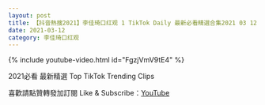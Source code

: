 ```yaml
---
layout: post
title: 【抖音熱搜2021】李佳琦口红观 1 TikTok Daily 最新必看精選合集2021 03 12
date: 2021-03-12
category: 李佳琦口红观
---
```


{% include youtube-video.html id="FgzjVmV9tE4" %}

2021必看 最新精選 Top TikTok Trending Clips

喜歡請點贊轉發加訂閱 Like & Subscribe：[YouTube](https://www.youtube.com/channel/UCAoR7VcanIPd04uEq_GIylA/videos)

